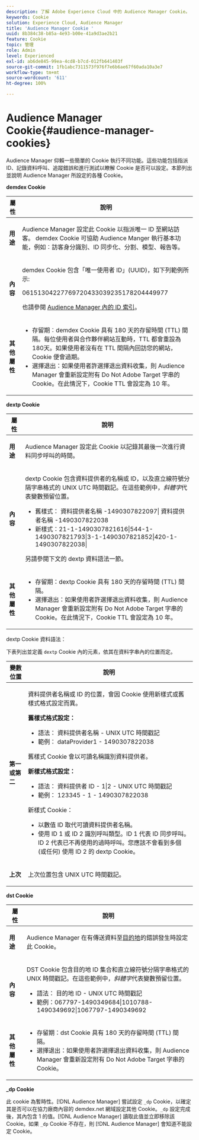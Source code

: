 ```yaml
---
description: 了解 Adobe Experience Cloud 中的 Audience Manager Cookie。
keywords: Cookie
solution: Experience Cloud, Audience Manager
title: 'Audience Manager Cookie '
uuid: 8b384c38-b85a-4e93-b00e-41a9d3ae2b21
feature: Cookie
topic: 管理
role: Admin
level: Experienced
exl-id: ab6de845-99ea-4cd8-b7cd-012fb641403f
source-git-commit: 1fb1abc7311573f976f7e6b6ae67f60ada10a3e7
workflow-type: tm+mt
source-wordcount: '611'
ht-degree: 100%

---
```


# Audience Manager Cookie{#audience-manager-cookies}

Audience Manager 仰賴一些簡單的 Cookie 執行不同功能。這些功能包括指派 ID、記錄資料呼叫、追蹤錯誤和進行測試以瞭解 Cookie 是否可以設定。本節列出並說明 Audience Manager 所設定的各種 Cookie。

**demdex Cookie**

<table id="table_1CCF7EA2BC9E421F8DEECA5F611E33F6"> 
 <thead> 
  <tr> 
   <th colname="col1" class="entry"> 屬性 </th> 
   <th colname="col2" class="entry"> 說明 </th> 
  </tr> 
 </thead>
 <tbody> 
  <tr> 
   <td colname="col1"> <p> <b>用途</b> </p> </td> 
   <td colname="col2"> <p> <span class="keyword">Audience Manager</span> 設定此 Cookie 以指派唯一 ID 至網站訪客。<span class="wintitle"> demdex</span> Cookie 可協助 <span class="keyword">Audience Manger</span> 執行基本功能，例如︰訪客身分識別、ID 同步化、分割、模型、報告等。 </p> </td> 
  </tr> 
  <tr> 
   <td colname="col1"> <p> <b>內容</b> </p> </td> 
   <td colname="col2"> <p><span class="wintitle">demdex</span> Cookie 包含「唯一使用者 ID」(UUID)，如下列範例所示: </p> <p> <span class="codeph"> 06151304227769720433039235178204449977 </span> </p> <p>也請參閱 <a href="https://experienceleague.adobe.com/docs/audience-manager/user-guide/reference/ids-in-aam.html?lang=zh-Hant" format="https" scope="external">Audience Manager 內的 ID 索引</a>。 </p> </td> 
  </tr> 
  <tr> 
   <td colname="col1"> <p> <b>其他屬性</b> </p> </td> 
   <td colname="col2"> <p> 
     <ul id="ul_11291DA87C5045E880034E06C863BCDA"> 
      <li id="li_40C30A06A12449A4A8748621223CA71B">存留期︰<span class="wintitle">demdex</span> Cookie 具有 180 天的存留時間 (TTL) 間隔。每位使用者與合作夥伴網站互動時，TTL 都會重設為 180天。如果使用者沒有在 TTL 間隔內回訪您的網站，Cookie 便會過期。 </li> 
      <li id="li_A589EDA2198249829207A183872EF1FF">選擇退出：如果使用者許選擇退出資料收集，則 <span class="keyword">Audience Manager</span> 會重新設定附有 <span class="codeph">Do Not Adobe Target</span> 字串的 Cookie。在此情況下，Cookie TTL 會設定為 10 年。 </li> 
     </ul> </p> </td> 
  </tr> 
 </tbody> 
</table>

**dextp Cookie**

<table id="table_7343C9C9ADD24D3FA693ECC76E4A4045"> 
 <thead> 
  <tr> 
   <th colname="col1" class="entry"> 屬性 </th> 
   <th colname="col2" class="entry"> 說明 </th> 
  </tr> 
 </thead>
 <tbody> 
  <tr> 
   <td colname="col1"> <p> <b>用途</b> </p> </td> 
   <td colname="col2"> <p> <span class="keyword">Audience Manager</span> 設定此 Cookie 以記錄其最後一次進行資料同步呼叫的時間。 </p> </td> 
  </tr> 
  <tr> 
   <td colname="col1"> <p> <b>內容</b> </p> </td> 
   <td colname="col2"> <p><span class="wintitle">dextp</span> Cookie 包含資料提供者的名稱或 ID，以及直立線符號分隔字串格式的 UNIX UTC 時間戳記。在這些範例中，<i>斜體字</i>代表變數預留位置。 </p> <p> 
     <ul id="ul_80D0BC3FCF06470991E12712401D784A"> 
      <li id="li_03747A433CEB4756A26CD866E716B89D">舊樣式：<span class="codeph"> <span class="varname"> 資料提供者名稱 </span>-1490307822097| <span class="varname"> 資料提供者名稱 </span>-1490307822038 </span> </li> 
      <li id="li_79E7000E82DB4ADA9E9887B017343B2D">新樣式：<span class="codeph">21-1-1490307821616|544-1-1490307821793|3-1-1490307821852|420-1-1490307822038| </span> </li> 
     </ul> </p> <p>另請參閱下文的 dextp 資料語法一節。 </p> </td> 
  </tr> 
  <tr> 
   <td colname="col1"> <p> <b>其他屬性</b> </p> </td> 
   <td colname="col2"> <p> 
     <ul id="ul_4922AC2CD55D4C888A6FBEB22F8B889B"> 
      <li id="li_91A68C44E53840379C2ACDED25468735">存留期：<span class="wintitle">dextp</span> Cookie 具有 180 天的存留時間 (TTL) 間隔。 </li> 
      <li id="li_6B8C674EFAAC4DABA0A640CF29247F99">選擇退出：如果使用者許選擇退出資料收集，則 <span class="keyword">Audience Manager</span> 會重新設定附有 <span class="codeph">Do Not Adobe Target</span> 字串的 Cookie。在此情況下，Cookie TTL 會設定為 10 年。 </li> 
     </ul> </p> </td> 
  </tr> 
 </tbody> 
</table>

dextp Cookie 資料語法：

下表列出並定義 `dextp` Cookie 內的元素，依其在資料字串內的位置而定。

<table id="table_BE00604B97F24F5A94AA4F566063D785"> 
 <thead> 
  <tr> 
   <th colname="col1" class="entry"> 變數位置 </th> 
   <th colname="col2" class="entry"> 說明 </th> 
  </tr> 
 </thead>
 <tbody> 
  <tr> 
   <td colname="col1"> <p> <b>第一或第二</b> </p> </td> 
   <td colname="col2"> <p>資料提供者名稱或 ID 的位置，會因 Cookie 使用新樣式或舊樣式格式設定而異。 </p> <p> <b>舊樣式格式設定：</b> </p> <p> 
     <ul id="ul_5BFBF40E3FE849CA859030F2D070FDF6"> 
      <li id="li_E8F4DC0CB15B472ABE9892B3A61D7F77">語法：<span class="codeph"> <span class="varname"> 資料提供者名稱 </span> - <span class="varname"> UNIX UTC 時間戳記 </span> </span> </li> 
      <li id="li_7CD8B101156140F49EA97B18E9591402">範例：<span class="codeph"> dataProvider1 - 1490307822038 </span> </li> 
     </ul> </p> <p>舊樣式 Cookie 會以可讀名稱識別資料提供者。 </p> <p> <b>新樣式格式設定：</b> </p> <p> 
     <ul id="ul_AC6225CA781746148C125F21DFED1ED9"> 
      <li id="li_29C4B52E398B4EA28944980A15B05A57">語法：<span class="codeph"> <span class="varname"> 資料提供者 ID </span> - 1|2 - <span class="varname"> UNIX UTC 時間戳記 </span> </span> </li> 
      <li id="li_3BF30CA5FED242DF96E0B54AFC64B06F">範例：<span class="codeph"> 123345 - 1 - 1490307822038 </span> </li> 
     </ul> </p> <p>新樣式 Cookie： </p> <p> 
     <ul id="ul_F05A91A455FA44C7A71186C0C9E31630"> 
      <li id="li_A8C9638173684359BABC4207845A4F48">以數值 ID 取代可讀資料提供者名稱。 </li> 
      <li id="li_28F1E2DB24904E53BE9718AD788CE61E">使用 ID 1 或 ID 2 識別呼叫類型。ID 1 代表 ID 同步呼叫。ID 2 代表已不再使用的過時呼叫。您應該不會看到多個 (或任何) 使用 ID 2 的 dextp Cookie。 </li> 
     </ul> </p> </td> 
  </tr> 
  <tr> 
   <td colname="col1"> <p> <b>上次</b> </p> </td> 
   <td colname="col2"> <p>上次位置包含 UNIX UTC 時間戳記。 </p> </td> 
  </tr> 
 </tbody> 
</table>

**dst Cookie**

<table id="table_83AE9B6350C6408BAECD9FCF33022B98"> 
 <thead> 
  <tr> 
   <th colname="col1" class="entry"> 屬性 </th> 
   <th colname="col2" class="entry"> 說明 </th> 
  </tr> 
 </thead>
 <tbody> 
  <tr> 
   <td colname="col1"> <p> <b>用途</b> </p> </td> 
   <td colname="col2"> <p> <span class="keyword">Audience Manager</span> 在有傳送資料至<a href="https://experienceleague.adobe.com/docs/audience-manager/user-guide/features/destinations/destinations.html?lang=zh-Hant" format="https" scope="external">目的地</a>的錯誤發生時設定此 Cookie。 </p> </td> 
  </tr> 
  <tr> 
   <td colname="col1"> <p> <b>內容</b> </p> </td> 
   <td colname="col2"> <p> <span class="wintitle">DST</span> Cookie 包含目的地 ID 集合和直立線符號分隔字串格式的 UNIX 時間戳記。在這些範例中，<i>斜體字</i>代表變數預留位置。 </p> <p> 
     <ul id="ul_CE98076A02DA413486C1D341E9806889"> 
      <li id="li_850209D956644749B98C7A208C825C15">語法：<span class="codeph"> <span class="varname"> 目的地 ID </span> - <span class="varname"> UNIX UTC 時間戳記 </span> </span> </li> 
      <li id="li_4A22152C70844733982230EBF7B9EB78">範例：<span class="codeph">067797-1490349684|1010788-1490349692|1067797-1490349692 </span> </li> 
     </ul> </p> </td> 
  </tr> 
  <tr> 
   <td colname="col1"> <p> <b>其他屬性</b> </p> </td> 
   <td colname="col2"> <p> 
     <ul id="ul_5D13DD701B484B51BF2808A69A919106"> 
      <li id="li_4E665114C63246FBA32A4E19984D2693">存留期：<span class="wintitle">dst</span> Cookie 具有 180 天的存留時間 (TTL) 間隔。 </li> 
      <li id="li_A682B566704F43D2AB72487EFF212474">選擇退出：如果使用者許選擇退出資料收集，則 <span class="keyword">Audience Manager</span> 會重新設定附有 <span class="codeph">Do Not Adobe Target</span> 字串的 Cookie。 </li> 
     </ul> </p> </td> 
  </tr> 
 </tbody> 
</table>

**_dp Cookie**

此 cookie 為暫時性。[!DNL Audience Manager] 嘗試設定 `_dp` Cookie，以確定其是否可以在協力廠商內容的 demdex.net 網域設定其他 Cookie。`_dp` 設定完成後，其內包含 1 的值。[!DNL Audience Manager] 讀取此值並立即移除該 Cookie。如果 `_dp` Cookie 不存在，則 [!DNL Audience Manager] 會知道不能設定 Cookie。
